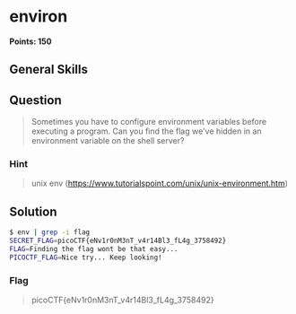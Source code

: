 # environ
**Points: 150**

## General Skills

## Question
> Sometimes you have to configure environment variables before executing a program. Can you find the flag we've hidden in an environment variable on the shell server?

### Hint
>unix env (https://www.tutorialspoint.com/unix/unix-environment.htm)

## Solution
```bash
$ env | grep -i flag                                                      
SECRET_FLAG=picoCTF{eNv1r0nM3nT_v4r14Bl3_fL4g_3758492}                                                 
FLAG=Finding the flag wont be that easy...
PICOCTF_FLAG=Nice try... Keep looking!
```

### Flag
>picoCTF{eNv1r0nM3nT_v4r14Bl3_fL4g_3758492} 
